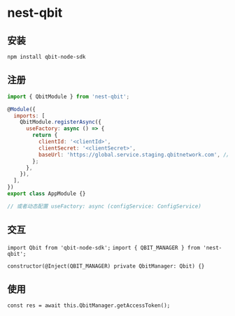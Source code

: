 # nest-qbit

## 安装

`npm install qbit-node-sdk`

## 注册

```js
import { QbitModule } from 'nest-qbit';

@Module({
  imports: [
    QbitModule.registerAsync({
      useFactory: async () => {
        return {
          clientId: '<clientId>',
          clientSecret: '<clientSecret>',
          baseUrl: 'https://global.service.staging.qbitnetwork.com', // 可选 默认正式环境
        };
      },
    }),
  ],
})
export class AppModule {}

// 或者动态配置 useFactory: async (configService: ConfigService)
```

## 交互

`import Qbit from 'qbit-node-sdk';`
`import { QBIT_MANAGER } from 'nest-qbit';`

`constructor(@Inject(QBIT_MANAGER) private QbitManager: Qbit) {}`

## 使用

`const res = await this.QbitManager.getAccessToken();`
